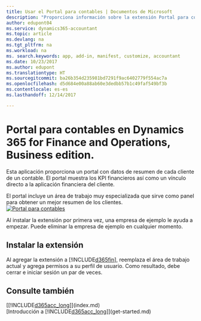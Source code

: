 ```yaml
---
title: Usar el Portal para contables | Documentos de Microsoft
description: "Proporciona información sobre la extensión Portal para contables."
author: edupont04
ms.service: dynamics365-accountant
ms.topic: article
ms.devlang: na
ms.tgt_pltfrm: na
ms.workload: na
ms. search.keywords: app, add-in, manifest, customize, accountant
ms.date: 10/23/2017
ms.author: edupont
ms.translationtype: HT
ms.sourcegitcommit: ba26b354d235981bd7291f9ac6402779f554ac7a
ms.openlocfilehash: d5d684e00a88ab60e3dedbb57b1c49faf549bf3b
ms.contentlocale: es-es
ms.lasthandoff: 12/14/2017

---
```

# <a name="accountant-portal-for-dynamics-365-for-finance-and-operations-business-edition"></a>Portal para contables en Dynamics 365 for Finance and Operations, Business edition.
Esta aplicación proporciona un portal con datos de resumen de cada cliente de un contable. El portal muestra los KPI financieros así como un vínculo directo a la aplicación financiera del cliente.  

El portal incluye un área de trabajo muy especializada que sirve como panel para obtener un mejor resumen de los clientes.  
[![Portal para contables](./media/accountant-get-started/accountant-dashboard.png)](https://go.microsoft.com/fwlink/?linkid=851257)

Al instalar la extensión por primera vez, una empresa de ejemplo le ayuda a empezar. Puede eliminar la empresa de ejemplo en cualquier momento.  

## <a name="installing-the-extension"></a>Instalar la extensión
Al agregar la extensión a [!INCLUDE[d365fin](includes/d365fin_md.md)], reemplaza el área de trabajo actual y agrega permisos a su perfil de usuario. Como resultado, debe cerrar e iniciar sesión un par de veces.  

## <a name="see-also"></a>Consulte también
[[!INCLUDE[d365acc_long](includes/d365acc_long_md.md)]](index.md)  
[Introducción a [!INCLUDE[d365acc_long](includes/d365acc_long_md.md)]](get-started.md)  

